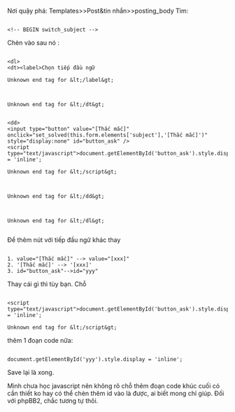 Nơi quậy phá: Templates>>Post&tin nhắn>>posting\_body
Tìm:
```

<!-- BEGIN switch_subject -->
```
Chèn vào sau nó :
```

<dl>
<dt><label>Chọn tiếp đầu ngữ

Unknown end tag for &lt;/label&gt;



Unknown end tag for &lt;/dt&gt;


<dd>
<input type="button" value="[Thắc mắc]" onclick="set_solved(this.form.elements['subject'],'[Thắc mắc]')" style="display:none" id="button_ask" />
<script type="text/javascript">document.getElementById('button_ask').style.display = 'inline';

Unknown end tag for &lt;/script&gt;



Unknown end tag for &lt;/dd&gt;



Unknown end tag for &lt;/dl&gt;


```
Để thêm nút với tiếp đầu ngữ khác thay
```

1. value="[Thắc mắc]" --> value="[xxx]"
2. '[Thắc mắc]' --> '[xxx]'
3. id="button_ask"-->id="yyy"
```
Thay cái gì thì tùy bạn.
Chỗ
```

<script type="text/javascript">document.getElementById('button_ask').style.display = 'inline';

Unknown end tag for &lt;/script&gt;

```
thêm 1 đoạn code nữa:
```

document.getElementById('yyy').style.display = 'inline';
```
Save lại là xong.

Mình chưa học javascript nên không rõ chỗ thêm đoạn code khúc cuối có cần thiết ko hay có thể chèn thêm id vào là được, ai biết mong chỉ giúp.
Đối với phpBB2, chắc tương tự thôi.